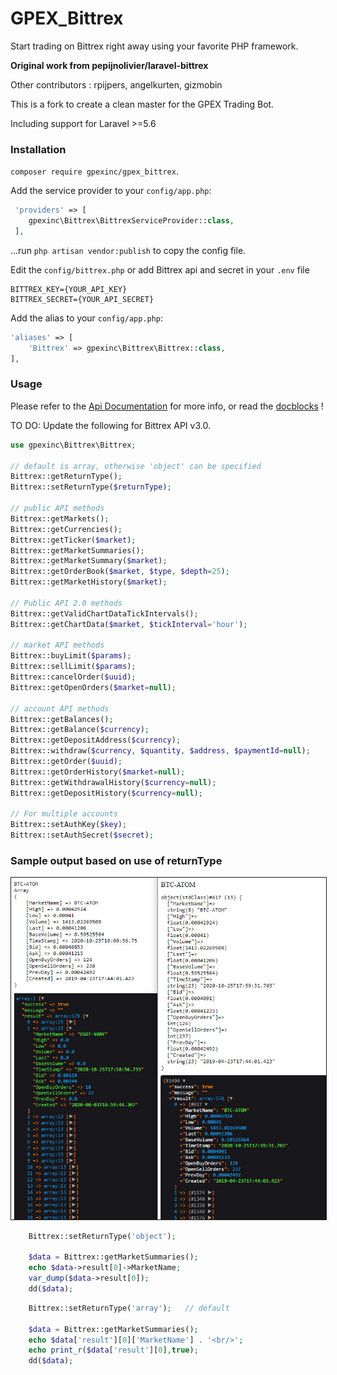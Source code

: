 # GPEX_Bittrex

Start trading on Bittrex right away using your favorite PHP framework.

**Original work from pepijnolivier/laravel-bittrex**

Other contributors :  rpijpers, angelkurten, gizmobin

This is a fork to create a clean master for the GPEX Trading Bot.

Including support for Laravel >=5.6

### Installation

`composer require gpexinc/gpex_bittrex`.

Add the service provider to your `config/app.php`:
 
```php
 'providers' => [
    gpexinc\Bittrex\BittrexServiceProvider::class,
 ],
 ```
 
...run `php artisan vendor:publish` to copy the config file.

Edit the `config/bittrex.php` or add Bittrex api and secret in your `.env` file

```
BITTREX_KEY={YOUR_API_KEY}
BITTREX_SECRET={YOUR_API_SECRET}
```

Add the alias to your `config/app.php`:

```php   
'aliases' => [
    'Bittrex' => gpexinc\Bittrex\Bittrex::class,
],
```

### Usage

Please refer to the [Api Documentation](https://bittrex.com/home/api) for more info, or read the [docblocks](https://github.com/gpexinc/laravel-bittrex/blob/master/src/Client.php) !

TO DO: Update the following for Bittrex API v3.0.

```php
use gpexinc\Bittrex\Bittrex;

// default is array, otherwise 'object' can be specified
Bittrex::getReturnType();
Bittrex::setReturnType($returnType);

// public API methods
Bittrex::getMarkets();
Bittrex::getCurrencies();
Bittrex::getTicker($market);
Bittrex::getMarketSummaries();
Bittrex::getMarketSummary($market);
Bittrex::getOrderBook($market, $type, $depth=25);
Bittrex::getMarketHistory($market);

// Public API 2.0 methods
Bittrex::getValidChartDataTickIntervals();
Bittrex::getChartData($market, $tickInterval='hour');

// market API methods
Bittrex::buyLimit($params);
Bittrex::sellLimit($params);
Bittrex::cancelOrder($uuid);
Bittrex::getOpenOrders($market=null);

// account API methods
Bittrex::getBalances();
Bittrex::getBalance($currency);
Bittrex::getDepositAddress($currency);
Bittrex::withdraw($currency, $quantity, $address, $paymentId=null);
Bittrex::getOrder($uuid);
Bittrex::getOrderHistory($market=null);
Bittrex::getWithdrawalHistory($currency=null);
Bittrex::getDepositHistory($currency=null);

// For multiple accounts
Bittrex::setAuthKey($key);
Bittrex::setAuthSecret($secret);	  
```
### Sample output based on use of returnType
<img src="/images/2020-10-25_14-01-42.jpg" border="1"/>

```php
	Bittrex::setReturnType('object');
	
	$data = Bittrex::getMarketSummaries();
	echo $data->result[0]->MarketName;
	var_dump($data->result[0]);
	dd($data);
```

```php
	Bittrex::setReturnType('array');   // default
	
	$data = Bittrex::getMarketSummaries();
	echo $data['result'][0]['MarketName'] . '<br/>';
	echo print_r($data['result'][0],true);
	dd($data);
```
